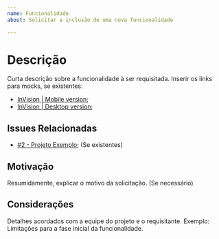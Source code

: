 ```yaml
---
name: Funcionalidade
about: Solicitar a inclusão de uma nova funcionalidade

---
```


# Descrição
Curta descrição sobre a funcionalidade à ser requisitada.
Inserir os links para mocks, se existentes:
- [InVision | Mobile version](https://app.invision.com/example);
- [InVision | Desktop version](https://app.invision.com/example);

## Issues Relacionadas
- [#2 - Projeto Exemplo](https://github.com/ingresse/websdk/issues/2);
(Se existentes)

## Motivação
Resumidamente, explicar o motivo da solicitação.
(Se necessário)

## Considerações
Detalhes acordados com a equipe do projeto e o requisitante.
Exemplo: Limitações para a fase inicial da funcionalidade.
